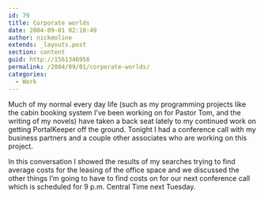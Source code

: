 ```yaml
---
id: 79
title: Corporate worlds
date: 2004-09-01 02:10:49
author: nickmoline
extends: _layouts.post
section: content
guid: http://1561346958
permalink: /2004/09/01/corporate-worlds/
categories:
  - Work
---
```

Much of my normal every day life (such as my programming projects like the cabin booking system I&#8217;ve been working on for Pastor Tom, and the writing of my novels) have taken a back seat lately to my continued work on getting PortalKeeper off the ground. Tonight I had a conference call with my business partners and a couple other associates who are working on this project.

In this conversation I showed the results of my searches trying to find average costs for the leasing of the office space and we discussed the other things I&#8217;m going to have to find costs on for our next conference call which is scheduled for 9 p.m. Central Time next Tuesday.
